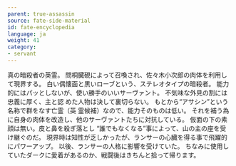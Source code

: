 ```yaml
---
parent: true-assassin
source: fate-side-material
id: fate-encyclopedia
language: ja
weight: 41
category:
- servant
---
```


真の暗殺者の英霊。
問桐臓硯によって召喚され、佐々木小次郎の肉体を利用して現界する。
白い偶懐面と黒いローブという、ステレオタイプの暗殺者。
能力的にはパッとしないが、使い勝手のいいサーヴァント。
不気味な外見の割には忠義に厚く、主と認 めた人物は決して裏切らない。
もとから“アサシン”という名称で群をなす亡霊（英 霊候補）なので、能力そのものは低い。
それを補う為に自身の肉体を改造し、他のサーヴァントたちに対抗している。
仮面の下の素顔は無い。皮と鼻を殺ぎ落とし
“誰でもなくなる”事によって、山の主の座を受け継ぐのだ。
現界時は知性が乏しかったが、ランサーの心臓を得る事で飛躍的にパワーアップ。
以後、ランサーの人格に影響を受けていた。
ちなみに使用していたダークに愛着があるのか、戦闘後はきちんと拾って帰ります。

